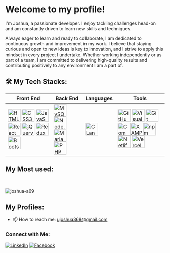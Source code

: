 # Welcome to my profile!

I'm Joshua, a passionate developer. I enjoy tackling challenges head-on and am constantly driven to learn new skills and techniques.

Always eager to learn and ready to collaborate, I am dedicated to continuous growth and improvement in my work. I believe that staying curious and open to new ideas is key to innovation, and I strive to apply this mindset in every project I undertake. Whether working independently or as part of a team, I am committed to delivering high-quality results and contributing positively to any environment I am a part of.

## 🛠 My Tech Stacks:

| **Front End** | **Back End** | **Languages** | **Tools** |
| ------------- | ------------ | ------------- | --------- |
|<img src="https://cdn.jsdelivr.net/gh/devicons/devicon/icons/html5/html5-original.svg" width="40" height="40" alt="HTML5" /> <img src="https://cdn.jsdelivr.net/gh/devicons/devicon/icons/css3/css3-original.svg" width="40" height="40" alt="CSS3" /> <img src="https://cdn.jsdelivr.net/gh/devicons/devicon/icons/javascript/javascript-original.svg" width="40" height="40" alt="JavaScript" /> <img src="https://cdn.jsdelivr.net/gh/devicons/devicon/icons/react/react-original.svg" width="40" height="40" alt="React" /> <img src="https://cdn.jsdelivr.net/gh/devicons/devicon/icons/jquery/jquery-original.svg" width="40" height="40" alt="jQuery" /> <img src="https://cdn.jsdelivr.net/gh/devicons/devicon/icons/redux/redux-original.svg" width="40" height="40" alt="Redux" /> <img src="https://cdn.jsdelivr.net/gh/devicons/devicon/icons/bootstrap/bootstrap-original.svg" width="40" height="40" alt="Bootstrap" /> | <img src="https://cdn.jsdelivr.net/gh/devicons/devicon/icons/mysql/mysql-original.svg" width="40" height="40" alt="MySQL" /> <img src="https://cdn.jsdelivr.net/gh/devicons/devicon/icons/nodejs/nodejs-original.svg" width="40" height="40" alt="Node.js" /> <img src="https://cdn.jsdelivr.net/gh/devicons/devicon/icons/mariadb/mariadb-original.svg" width="40" height="40" alt="MariaDB" /> <img src="https://cdn.jsdelivr.net/gh/devicons/devicon/icons/php/php-original.svg" width="40" height="40" alt="PHP" /> | <img src="https://cdn.jsdelivr.net/gh/devicons/devicon/icons/c/c-original.svg" width="40" height="40" alt="C Language" />| <img src="https://cdn.jsdelivr.net/gh/devicons/devicon/icons/github/github-original.svg" width="40" height="40" alt="GitHub" /> <img src="https://cdn.jsdelivr.net/gh/devicons/devicon/icons/vscode/vscode-original.svg" width="40" height="40" alt="Visual Studio Code" /> <img src="https://cdn.jsdelivr.net/gh/devicons/devicon/icons/git/git-original.svg" width="40" height="40" alt="Git" /> <img src="https://cdn.jsdelivr.net/gh/devicons/devicon/icons/bash/bash-original.svg" width="40" height="40" alt="Command Line" /><img src="https://i.postimg.cc/XYQzPYHq/XAMPP-logo.png" width="40" height="40" alt="XAMPP" /><img src="https://cdn.jsdelivr.net/gh/devicons/devicon/icons/npm/npm-original-wordmark.svg" width="40" height="40" alt="npm" /><img src="https://cdn.jsdelivr.net/gh/devicons/devicon/icons/netlify/netlify-original.svg" width="40" height="40" alt="Netlify" /> <img src="https://cdn.jsdelivr.net/gh/devicons/devicon/icons/vercel/vercel-original.svg" width="40" height="40" alt="Vercel" />

## My Most used:
<br><p><img align="center" src="https://github-readme-stats.vercel.app/api/top-langs?username=joshua-a69&show_icons=true&locale=en&layout=compact" alt="joshua-a69" /></p>

## My Profiles:
- 📫 How to reach me: [ujoshua368@gmail.com](mailto:ujoshua368@gmail.com)

### Connect with Me:
[![LinkedIn](https://img.shields.io/badge/-LinkedIn-0077B5?style=flat-square&logo=linkedin&logoColor=white)](https://www.linkedin.com/in/joshua-russel-uy-a9b024243/)
[![Facebook](https://img.shields.io/badge/-Facebook-1877F2?style=flat-square&logo=facebook&logoColor=white)](https://www.facebook.com/joshua.uy.14)

